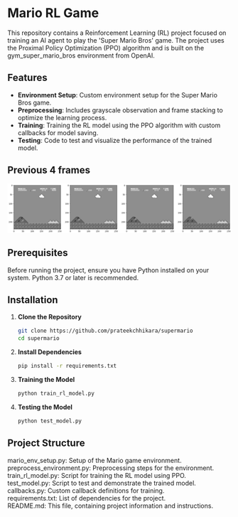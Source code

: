 # Mario RL Game
This repository contains a Reinforcement Learning (RL) project focused on training an AI agent to play the 'Super Mario Bros' game. The project uses the Proximal Policy Optimization (PPO) algorithm and is built on the gym_super_mario_bros environment from OpenAI.

## Features
- **Environment Setup**: Custom environment setup for the Super Mario Bros game.
- **Preprocessing**: Includes grayscale observation and frame stacking to optimize the learning process.
- **Training**: Training the RL model using the PPO algorithm with custom callbacks for model saving.
- **Testing**: Code to test and visualize the performance of the trained model.

## Previous 4 frames
![frames](images/frames.png)


## Prerequisites

Before running the project, ensure you have Python installed on your system. Python 3.7 or later is recommended.

## Installation

1. **Clone the Repository**
   ```bash
   git clone https://github.com/prateekchhikara/supermario
   cd supermario
2. **Install Dependencies**
    ```bash
    pip install -r requirements.txt
3. **Training the Model**
    ```bash
    python train_rl_model.py
4. **Testing the Model**
    ```bash
    python test_model.py
## Project Structure

mario_env_setup.py: Setup of the Mario game environment.\
preprocess_environment.py: Preprocessing steps for the environment.\
train_rl_model.py: Script for training the RL model using PPO.\
test_model.py: Script to test and demonstrate the trained model.\
callbacks.py: Custom callback definitions for training.\
requirements.txt: List of dependencies for the project.\
README.md: This file, containing project information and instructions.